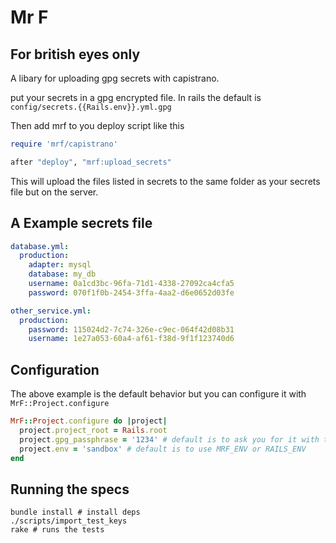 # Mr F

## For british eyes only

A libary for uploading gpg secrets with capistrano.

put your secrets in a gpg encrypted file.
In rails the default is `config/secrets.{{Rails.env}}.yml.gpg`

Then add mrf to you deploy script like this

```ruby
require 'mrf/capistrano'

after "deploy", "mrf:upload_secrets"
```

This will upload the files listed in secrets to the same folder as your secrets
file but on the server.

## A Example secrets file

```yaml
database.yml:
  production:
    adapter: mysql
	database: my_db
	username: 0a1cd3bc-96fa-71d1-4338-27092ca4cfa5
	password: 070f1f0b-2454-3ffa-4aa2-d6e0652d03fe

other_service.yml:
  production:
    password: 115024d2-7c74-326e-c9ec-064f42d08b31
	username: 1e27a053-60a4-af61-f38d-9f1f123740d6
```

## Configuration

The above example is the default behavior but you can configure it with `MrF::Project.configure`

```ruby
MrF::Project.configure do |project|
  project.project_root = Rails.root
  project.gpg_passphrase = '1234' # default is to ask you for it with the console
  project.env = 'sandbox' # default is to use MRF_ENV or RAILS_ENV
end
```

## Running the specs

```shell
bundle install # install deps
./scripts/import_test_keys
rake # runs the tests
```
